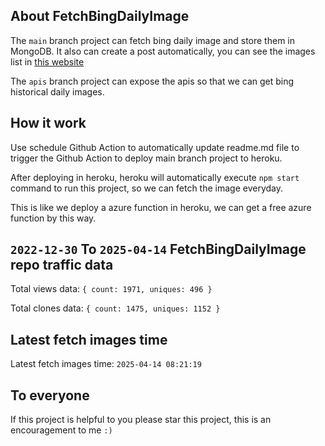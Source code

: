 ## About FetchBingDailyImage

The `main` branch project can fetch bing daily image and store them in MongoDB.
It also can create a post automatically, you can see the images list in [this website](https://oursalbum.netlify.app)

The `apis` branch project can expose the apis so that we can get bing historical daily images.

## How it work

Use schedule Github Action to automatically update readme.md file to trigger the Github Action to deploy main branch project to heroku.

After deploying in heroku, heroku will automatically execute `npm start` command to run this project, so we can fetch the image everyday.

This is like we deploy a azure function in heroku, we can get a free azure function by this way.

## `2022-12-30` To `2025-04-14` FetchBingDailyImage repo traffic data

Total views data: `{ count: 1971, uniques: 496 }`

Total clones data: `{ count: 1475, uniques: 1152 }`

## Latest fetch images time

Latest fetch images time: `2025-04-14 08:21:19`

## To everyone

If this project is helpful to you please star this project, this is an encouragement to me `:)`



